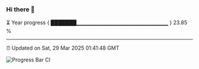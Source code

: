 ### Hi there 👋

⏳ Year progress { ███████▁▁▁▁▁▁▁▁▁▁▁▁▁▁▁▁▁▁▁▁▁▁▁ } 23.85 %

---

⏰ Updated on Sat, 29 Mar 2025 01:41:48 GMT

![Progress Bar CI](https://github.com/liununu/liununu/workflows/Progress%20Bar%20CI/badge.svg)
